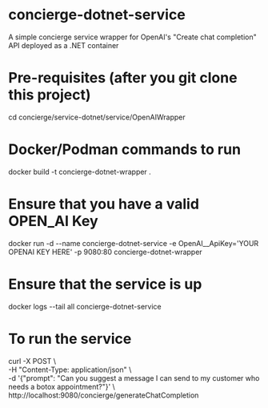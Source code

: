 # concierge-dotnet-service
A simple concierge service wrapper for OpenAI's "Create chat completion" API deployed as a .NET container

# Pre-requisites (after you git clone this project)
cd concierge/service-dotnet/service/OpenAIWrapper <BR>

# Docker/Podman commands to run
docker build -t concierge-dotnet-wrapper .

# Ensure that you have a valid OPEN_AI Key
docker run -d --name concierge-dotnet-service -e OpenAI__ApiKey='YOUR OPENAI KEY HERE' -p 9080:80 concierge-dotnet-wrapper

# Ensure that the service is up
docker logs --tail all concierge-dotnet-service

# To run the service
curl -X POST \ <BR>
  -H "Content-Type: application/json" \ <BR>
  -d '{"prompt": "Can you suggest a message I can send to my customer who needs a botox appointment?"}' \ <BR>
  http://localhost:9080/concierge/generateChatCompletion <BR>
